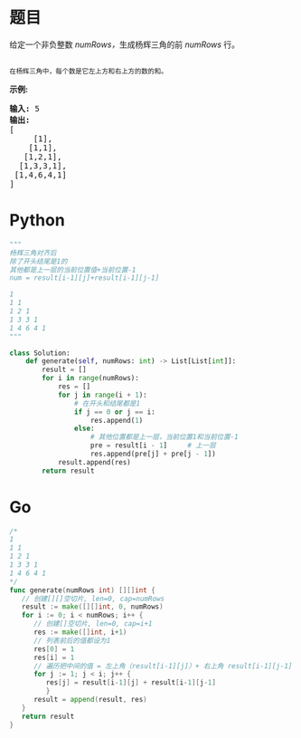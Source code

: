 # 题目

<p>给定一个非负整数&nbsp;<em>numRows，</em>生成杨辉三角的前&nbsp;<em>numRows&nbsp;</em>行。</p>

<p><img alt="" src="https://upload.wikimedia.org/wikipedia/commons/0/0d/PascalTriangleAnimated2.gif"></p>

<p><small>在杨辉三角中，每个数是它左上方和右上方的数的和。</small></p>

<p><strong>示例:</strong></p>

<pre><strong>输入:</strong> 5
<strong>输出:</strong>
[
     [1],
    [1,1],
   [1,2,1],
  [1,3,3,1],
 [1,4,6,4,1]
]</pre>
# Python

```python
"""
杨辉三角对齐后
除了开头结尾是1的
其他都是上一层的当前位置值+当前位置-1
num = result[i-1][j]+result[i-1][j-1]

1
1 1
1 2 1
1 3 3 1
1 4 6 4 1
"""

class Solution:
    def generate(self, numRows: int) -> List[List[int]]:
        result = []
        for i in range(numRows):
            res = []
            for j in range(i + 1):
                # 在开头和结尾都是1
                if j == 0 or j == i:
                    res.append(1)
                else:
                    # 其他位置都是上一层，当前位置1和当前位置-1
                    pre = result[i - 1]     # 上一层
                    res.append(pre[j] + pre[j - 1])
            result.append(res)
        return result
```



# Go

```Go
/*
1
1 1
1 2 1
1 3 3 1
1 4 6 4 1
*/
func generate(numRows int) [][]int {
   // 创建[][]空切片, len=0, cap=numRows
   result := make([][]int, 0, numRows)
   for i := 0; i < numRows; i++ {
      // 创建[]空切片, len=0, cap=i+1
      res := make([]int, i+1)
      // 列表前后的值都设为1
      res[0] = 1
      res[i] = 1
      // 遍历把中间的值 = 左上角（result[i-1][j]）+ 右上角 result[i-1][j-1]
      for j := 1; j < i; j++ {
         res[j] = result[i-1][j] + result[i-1][j-1]
         }
      result = append(result, res)
   }
   return result
}
```